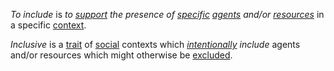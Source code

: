 *To include* is *to [support](https://github.com/gcassel/Modular-Organization-Terminology/blob/master/terms/support.md) the presence of [specific](https://github.com/gcassel/Modular-Organization-Terminology/blob/master/terms/specific.md) [agents](https://github.com/gcassel/Modular-Organization-Terminology/blob/master/terms/agent.md) and/or [resources](https://github.com/gcassel/Modular-Organization-Terminology/blob/master/terms/resource.md)* in a specific [context](https://github.com/gcassel/Modular-Organization-Terminology/blob/master/terms/context.md).
		
*Inclusive* is a [trait](https://github.com/gcassel/Modular-Organization-Terminology/blob/master/terms/trait.md) of [social](https://github.com/gcassel/Modular-Organization-Terminology/blob/master/terms/social.md) contexts which *[intentionally](https://github.com/gcassel/Modular-Organization-Terminology/blob/master/terms/intention.md) include* agents and/or resources which might otherwise be [excluded](https://github.com/gcassel/Modular-Organization-Terminology/blob/master/terms/exclude.md).
